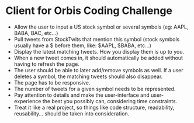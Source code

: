 # Client for Orbis Coding Challenge

- Allow the user to input a US stock symbol or several symbols (eg: AAPL, BABA, BAC,
etc…)
- Pull tweets from StockTwits that mention this symbol (stock symbols usually have a $
before them, like: $AAPL, $BABA, etc…)
- Display the latest matching tweets. How you display them is up to you.
- When a new tweet comes in, it should automatically be added without having to refresh
the page.
- The user should be able to later add/remove symbols as well. If a user deletes a symbol,
the matching tweets should also disappear.
- The page has to be responsive.
- The number of tweets for a given symbol needs to be represented.
- Pay attention to details and make the user-interface and user-experience the best you
possibly can, considering time constraints.
- Treat it like a real project, so things like code structure, readability, reusability… should be taken into consideration.
